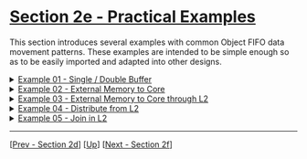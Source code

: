 <!---//===- README.md ---------------------------------------*- Markdown -*-===//
//
// This file is licensed under the Apache License v2.0 with LLVM Exceptions.
// See https://llvm.org/LICENSE.txt for license information.
// SPDX-License-Identifier: Apache-2.0 WITH LLVM-exception
//
// Copyright (C) 2024, Advanced Micro Devices, Inc.
// 
//===----------------------------------------------------------------------===//-->

# <ins>Section 2e - Practical Examples</ins>

This section introduces several examples with common Object FIFO data movement patterns. These examples are intended to be simple enough so as to be easily imported and adapted into other designs.

<details><summary><a href="./01_single_double_buffer/">Example 01 - Single / Double Buffer</a></summary>

* Core to core data movement using single / double buffer
</details>
<details><summary><a href="./02_external_mem_to_core/">Example 02 - External Memory to Core</a></summary>

* External memory to core and back using double buffers
</details>
<details><summary><a href="./03_external_mem_to_core_L2/">Example 03 - External Memory to Core through L2</a></summary>

* External memory to core and back through L2 using double buffers
</details>
<details><summary><a href="./04_distribute_L2/">Example 04 - Distribute from L2</a></summary>

*  Distribute data from external memory to cores through L2
</details>
<details><summary><a href="./05_join_L2/">Example 05 - Join in L2</a></summary>

* Join data from cores to external memory through L2
</details>

-----
[[Prev - Section 2d](../section-2d/)] [[Up](..)] [[Next - Section 2f](../section-2f/)]
